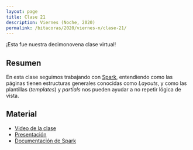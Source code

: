 ```yaml
---
layout: page
title: Clase 21
description: Viernes (Noche, 2020)
permalink: /bitacoras/2020/viernes-n/clase-21/
---
```


¡Esta fue nuestra decimonovena clase virtual!

## Resumen

En esta clase seguimos trabajando con [Spark](http://sparkjava.com/), entendiendo como las páginas tienen estructuras generales conocidas como _Layouts_, y como las plantillas  (_templates_) y _partials_ nos pueden ayudar a no repetir lógica de vista.

## Material

- [Video de la clase](https://us02web.zoom.us/rec/share/7orLmpwRyhFb9wT611mvZvcbWP-elpKY8axn_ENlCBDeudYwIIATPDZo3lLqYX4.OjTHQE3jKub5jBTk?startTime=1603490794000)
- [Presentación](https://docs.google.com/presentation/d/1Qx4h2-mt9WQU_2bTQBHb9T1oBqVJNir7nQ1kUD-Eqoo/edit)
- [Documentación de Spark](http://sparkjava.com/documentation)


